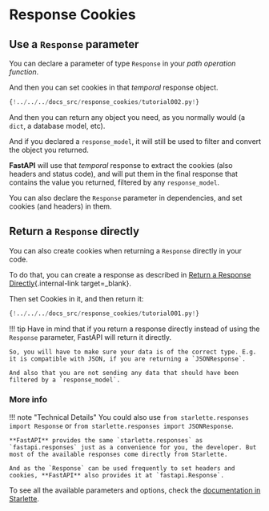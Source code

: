 # Response Cookies

## Use a `Response` parameter

You can declare a parameter of type `Response` in your _path operation function_.

And then you can set cookies in that _temporal_ response object.

```Python hl_lines="1  8-9"
{!../../../docs_src/response_cookies/tutorial002.py!}
```

And then you can return any object you need, as you normally would (a `dict`, a database model, etc).

And if you declared a `response_model`, it will still be used to filter and convert the object you returned.

**FastAPI** will use that _temporal_ response to extract the cookies (also headers and status code), and will put them in the final response that contains the value you returned, filtered by any `response_model`.

You can also declare the `Response` parameter in dependencies, and set cookies (and headers) in them.

## Return a `Response` directly

You can also create cookies when returning a `Response` directly in your code.

To do that, you can create a response as described in [Return a Response Directly](response-directly.md){.internal-link target=\_blank}.

Then set Cookies in it, and then return it:

```Python hl_lines="10-12"
{!../../../docs_src/response_cookies/tutorial001.py!}
```

!!! tip
Have in mind that if you return a response directly instead of using the `Response` parameter, FastAPI will return it directly.

    So, you will have to make sure your data is of the correct type. E.g. it is compatible with JSON, if you are returning a `JSONResponse`.

    And also that you are not sending any data that should have been filtered by a `response_model`.

### More info

!!! note "Technical Details"
You could also use `from starlette.responses import Response` or `from starlette.responses import JSONResponse`.

    **FastAPI** provides the same `starlette.responses` as `fastapi.responses` just as a convenience for you, the developer. But most of the available responses come directly from Starlette.

    And as the `Response` can be used frequently to set headers and cookies, **FastAPI** also provides it at `fastapi.Response`.

To see all the available parameters and options, check the <a href="https://www.starlette.io/responses/#set-cookie" class="external-link" target="_blank">documentation in Starlette</a>.
